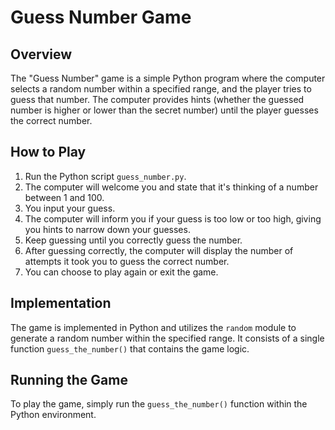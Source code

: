 # Guess Number Game

## Overview

The "Guess Number" game is a simple Python program where the computer selects a random number within a specified range, and the player tries to guess that number. The computer provides hints (whether the guessed number is higher or lower than the secret number) until the player guesses the correct number.

## How to Play

1. Run the Python script `guess_number.py`.
2. The computer will welcome you and state that it's thinking of a number between 1 and 100.
3. You input your guess.
4. The computer will inform you if your guess is too low or too high, giving you hints to narrow down your guesses.
5. Keep guessing until you correctly guess the number.
6. After guessing correctly, the computer will display the number of attempts it took you to guess the correct number.
7. You can choose to play again or exit the game.

## Implementation

The game is implemented in Python and utilizes the `random` module to generate a random number within the specified range. It consists of a single function `guess_the_number()` that contains the game logic.

## Running the Game

To play the game, simply run the `guess_the_number()` function within the Python environment.

